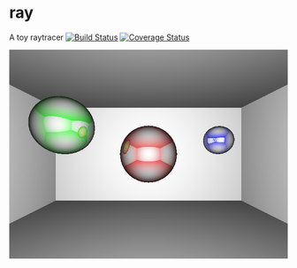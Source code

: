 # ray
A toy raytracer
[![Build Status](https://travis-ci.org/jstasiak/ray.svg?branch=master)](https://travis-ci.org/jstasiak/ray)
[![Coverage Status](https://coveralls.io/repos/github/jstasiak/ray/badge.svg?branch=master)](https://coveralls.io/github/jstasiak/ray?branch=master)

![Example output](output.png)
